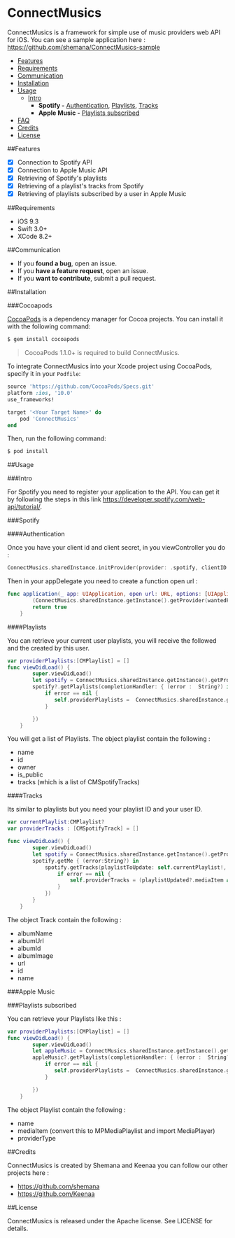 # ConnectMusics

ConnectMusics is a framework for simple use of music providers web API for iOS.
You can see a sample application here : https://github.com/shemana/ConnectMusics-sample

- [Features](#features)
- [Requirements](#requirements)
- [Communication](#communication)
- [Installation](#installation)
- [Usage](#usage)
  - [Intro](#intro)
	- **Spotify -** [Authentication](#authentication), [Playlists](#playlists), [Tracks](#tracks)
	- **Apple Music -** [Playlists subscribed](#playlists)
- [FAQ](#faq)
- [Credits](#credits)
- [License](#license)

##Features

- [x] Connection to Spotify API
- [x] Connection to Apple Music API
- [x] Retrieving of Spotify's playlists
- [x] Retrieving of a playlist's tracks from Spotify
- [x] Retrieving of playlists subscribed by a user in Apple Music

##Requirements

- iOS 9.3
- Swift 3.0+
- XCode 8.2+

##Communication

- If you **found a bug**, open an issue.
- If you **have a feature request**, open an issue.
- If you **want to contribute**, submit a pull request.

##Installation

###Cocoapods

[CocoaPods](http://cocoapods.org) is a dependency manager for Cocoa projects. You can install it with the following command:

```bash
$ gem install cocoapods
```

> CocoaPods 1.1.0+ is required to build ConnectMusics.

To integrate ConnectMusics into your Xcode project using CocoaPods, specify it in your `Podfile`:

```ruby
source 'https://github.com/CocoaPods/Specs.git'
platform :ios, '10.0'
use_frameworks!

target '<Your Target Name>' do
    pod 'ConnectMusics'
end
```

Then, run the following command:

```bash
$ pod install
```

##Usage

###Intro

For Spotify you need to register your application to the API. You can get it by following the steps in this link https://developer.spotify.com/web-api/tutorial/.

###Spotify

####Authentication

Once you have your client id and client secret, in you viewController you do :

```Swift
ConnectMusics.sharedInstance.initProvider(provider: .spotify, clientID: yourClientID, clientSecret: yourClientSecret, redirectURI: yourRedirectURI)
```
Then in your appDelegate you need to create a function open url :

```Swift
func application(_ app: UIApplication, open url: URL, options: [UIApplicationOpenURLOptionsKey : Any] = [:]) -> Bool {
        (ConnectMusics.sharedInstance.getInstance().getProvider(wantedProvider: .spotify) as! CMSpotifyProviderManager).login(withAuthenticationCode: url.absoluteString)
        return true
    }
```

####Playlists

You can retrieve your current user playlists, you will receive the followed and the created by this user.

```Swift
var providerPlaylists:[CMPlaylist] = []
func viewDidLoad() {
        super.viewDidLoad()
        let spotify = ConnectMusics.sharedInstance.getInstance().getProvider(wantedProvider: .spotify)
        spotify?.getPlaylists(completionHandler: { (error :  String?) in
            if error == nil {
               self.providerPlaylists =  ConnectMusics.sharedInstance.getInstance().getPlaylistsByProviderType(providerType: .spotify)!
            }

        })
    }
```

You will get a list of Playlists. The object playlist contain the following :
- name
- id
- owner
- is_public
- tracks (which is a list of CMSpotifyTracks)

####Tracks

Its similar to playlists but you need your playlist ID and your user ID.

```Swift
var currentPlaylist:CMPlaylist?
var providerTracks : [CMSpotifyTrack] = []

func viewDidLoad() {
        super.viewDidLoad()
        let spotify = ConnectMusics.sharedInstance.getInstance().getProvider(wantedProvider: .spotify) as! CMSpotifyProviderManager
        spotify.getMe { (error:String?) in
            spotify.getTracks(playlistToUpdate: self.currentPlaylist!, completionHandler: { (playlistUpdated : CMPlaylist?, error: String?) in
                if error == nil {
                    self.providerTracks = (playlistUpdated?.mediaItem as! CMSpotifyPlaylist).tracks
                }
            })
        }
    }
```

The object Track contain the following :
- albumName
- albumUrl
- albumId
- albumImage
- url
- id
- name

###Apple Music

###Playlists subscribed

You can retrieve your Playlists like this :

```Swift
var providerPlaylists:[CMPlaylist] = []
func viewDidLoad() {
        super.viewDidLoad()
        let appleMusic = ConnectMusics.sharedInstance.getInstance().getProvider(wantedProvider: .appleMusic)
        appleMusic?.getPlaylists(completionHandler: { (error :  String?) in
            if error == nil {
               self.providerPlaylists =  ConnectMusics.sharedInstance.getInstance().getPlaylistsByProviderType(providerType: .appleMusic)!
            }

        })
    }
```

The object Playlist contain the following :
- name
- mediaItem (convert this to MPMediaPlaylist and import MediaPlayer)
- providerType

##Credits


ConnectMusics is created by Shemana and Keenaa you can follow our other projects here :
- https://github.com/shemana
- https://github.com/Keenaa

##License

ConnectMusics is released under the Apache license. See LICENSE for details.
